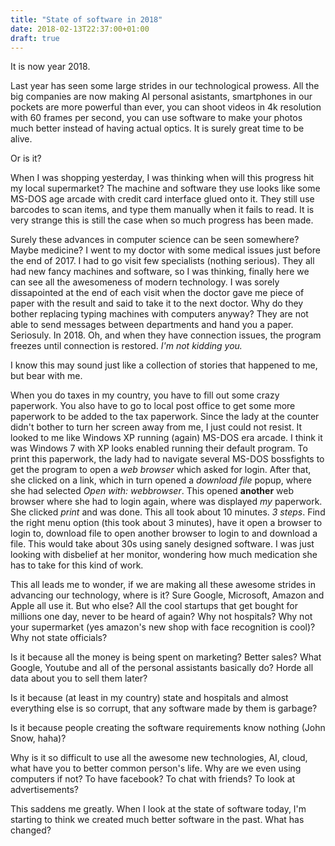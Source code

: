 ```yaml
---
title: "State of software in 2018"
date: 2018-02-13T22:37:00+01:00
draft: true
---
```

It is now year 2018.

Last year has seen some large strides in our technological prowess. 
All the big companies are now making AI personal asistants, smartphones in our pockets are more powerful than ever, you can shoot videos in 4k resolution with 60 frames per second, you can use software to make your photos much better instead of having actual optics. It is surely great time to be alive.

Or is it?

When I was shopping yesterday, I was thinking when will this progress hit my local supermarket? The machine and software they use looks like some MS-DOS age arcade with credit card interface glued onto it. They still use barcodes to scan items, and type them manually when it fails to read. It is very strange this is still the case when so much progress has been made.

Surely these advances in computer science can be seen somewhere? Maybe medicine? I went to my doctor with some medical issues just before the end of 2017. I had to go visit few specialists (nothing serious). They all had new fancy machines and software, so I was thinking, finally here we can see all the awesomeness of modern technology. I was sorely dissapointed at the end of each visit when the doctor gave me piece of paper with the result and said to take it to the next doctor. Why do they bother replacing typing machines with computers anyway? They are not able to send messages between departments and hand you a paper. Seriosuly. In 2018. Oh, and when they have connection issues, the program freezes until connection is restored. *I'm not kidding you.*

I know this may sound just like a collection of stories that happened to me, but bear with me.

When you do taxes in my country, you have to fill out some crazy paperwork. You also have to go to local post office to get some more paperwork to be added to the tax paperwork. Since the lady at the counter didn't bother to turn her screen away from me, I just could not resist. It looked to me like Windows XP running (again) MS-DOS era arcade. I think it was Windows 7 with XP looks enabled running their default program. To print this paperwork, the lady had to navigate several MS-DOS bossfights to get the program to open a *web browser* which asked for login. After that, she clicked on a link, which in turn opened a *download file* popup, where she had selected *Open with: webbrowser*. This opened **another** web browser where she had to login again, where was displayed *my* paperwork. She clicked *print* and was done. This all took about 10 minutes. *3 steps*. Find the right menu option (this took about 3 minutes), have it open a browser to login to, download file to open another browser to login to and download a file. This would take about 30s using sanely designed software. I was just looking with disbelief at her monitor, wondering how much medication she has to take for this kind of work.

This all leads me to wonder, if we are making all these awesome strides in advancing our technology, where is it? Sure Google, Microsoft, Amazon and Apple all use it. But who else? All the cool startups that get bought for millions one day, never to be heard of again? Why not hospitals? Why not your supermarket (yes amazon's new shop with face recognition is cool)? Why not state officials?

Is it because all the money is being spent on marketing? Better sales? What Google, Youtube and all of the personal assistants basically do? Horde all data about you to sell them later?

Is it because (at least in my country) state and hospitals and almost everything else is so corrupt, that any software made by them is garbage?

Is it because people creating the software requirements know nothing (John Snow, haha)?

Why is it so difficult to use all the awesome new technologies, AI, cloud, what have you to better common person's life. Why are we even using computers if not? To have facebook? To chat with friends? To look at advertisements?

This saddens me greatly. When I look at the state of software today, I'm starting to think we created much better software in the past. What has changed?